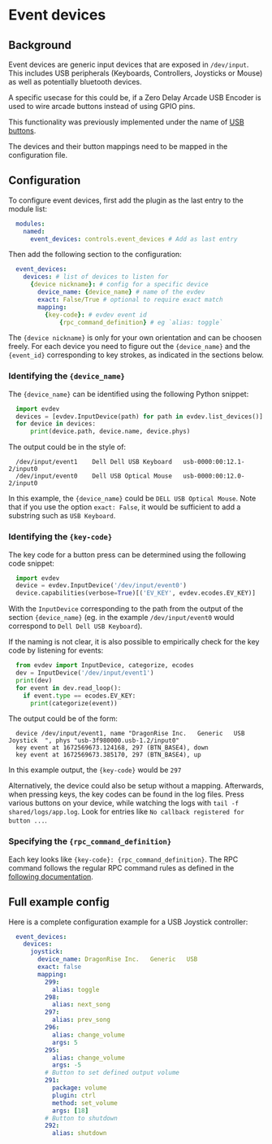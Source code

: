 # Event devices

## Background
Event devices are generic input devices that are exposed in `/dev/input`.
This includes USB peripherals (Keyboards, Controllers, Joysticks or Mouse) as well as potentially bluetooth devices.

A specific usecase for this could be, if a Zero Delay Arcade USB Encoder is used to wire arcade buttons instead of using GPIO pins.

This functionality was previously implemented under the name of [USB buttons](https://github.com/MiczFlor/RPi-Jukebox-RFID/blob/develop/components/controls/buttons_usb_encoder/README.md).

The devices and their button mappings need to be mapped in the configuration file.

## Configuration

To configure event devices, first add the plugin as the last entry to the module list:

``` yaml
  modules:
    named:
      event_devices: controls.event_devices # Add as last entry
```

Then add the following section to the configuration:

``` yaml
  event_devices:
    devices: # list of devices to listen for
      {device nickname}: # config for a specific device
        device_name: {device_name} # name of the evdev
        exact: False/True # optional to require exact match
        mapping:
          {key-code}: # evdev event id
              {rpc_command_definition} # eg `alias: toggle`
```
The `{device nickname}` is only for your own orientation and can be choosen freely.
For each device you need to figure out the `{device_name}` and the `{event_id}` corresponding to key strokes, as indicated in the sections below.

### Identifying the `{device_name}`

The `{device_name}` can be identified using the following Python snippet:

``` Python
  import evdev
  devices = [evdev.InputDevice(path) for path in evdev.list_devices()]
  for device in devices:
      print(device.path, device.name, device.phys)
```

The output could be in the style of:

```
  /dev/input/event1    Dell Dell USB Keyboard   usb-0000:00:12.1-2/input0
  /dev/input/event0    Dell USB Optical Mouse   usb-0000:00:12.0-2/input0
```

In this example, the `{device_name}` could be `DELL USB Optical Mouse`.
Note that if you use the option `exact: False`, it would be sufficient to add a substring such as `USB Keyboard`.

### Identifying the `{key-code}`

The key code for a button press can be determined using the following code snippet:

``` Python
  import evdev
  device = evdev.InputDevice('/dev/input/event0')
  device.capabilities(verbose=True)[('EV_KEY', evdev.ecodes.EV_KEY)]
```

With the `InputDevice` corresponding to the path from the output of the section `{device_name}` (eg. in the example `/dev/input/event0`
would correspond to `Dell Dell USB Keyboard`).

If the naming is not clear, it is also possible to empirically check for the key code by listening for events:

``` Python
  from evdev import InputDevice, categorize, ecodes
  dev = InputDevice('/dev/input/event1')
  print(dev)
  for event in dev.read_loop():
    if event.type == ecodes.EV_KEY:
      print(categorize(event))
```
The output could be of the form:
```
  device /dev/input/event1, name "DragonRise Inc.   Generic   USB  Joystick  ", phys "usb-3f980000.usb-1.2/input0"
  key event at 1672569673.124168, 297 (BTN_BASE4), down
  key event at 1672569673.385170, 297 (BTN_BASE4), up
```

In this example output, the `{key-code}` would be `297`

Alternatively, the device could also be setup without a mapping.
Afterwards, when pressing keys, the key codes can be found in the log files. Press various buttons on your device,
while watching the logs with `tail -f shared/logs/app.log`.
Look for entries like `No callback registered for button ...`.

### Specifying the `{rpc_command_definition}`

Each key looks like `{key-code}: {rpc_command_definition}`.
The RPC command follows the regular RPC command rules as defined in the [following documentation](./rpc-commands.md).


## Full example config

Here is a complete configuration example for a USB Joystick controller:

``` yaml
  event_devices:
    devices:
      joystick:
        device_name: DragonRise Inc.   Generic   USB
        exact: false
        mapping:
          299:
            alias: toggle
          298:
            alias: next_song
          297:
            alias: prev_song
          296:
            alias: change_volume
            args: 5
          295:
            alias: change_volume
            args: -5
          # Button to set defined output volume
          291:
            package: volume
            plugin: ctrl
            method: set_volume
            args: [18]
          # Button to shutdown
          292:
            alias: shutdown
```